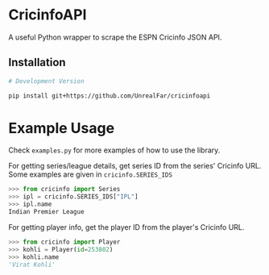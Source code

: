 
# CricinfoAPI

A useful Python wrapper to scrape the ESPN Cricinfo JSON API.

## Installation
```bash
# Development Version

pip install git+https://github.com/UnrealFar/cricinfoapi
```

# Example Usage

Check `examples.py` for more examples of how to use the library.

For getting series/league details, get series ID from the series' Cricinfo URL.
Some examples are given in `cricinfo.SERIES_IDS`

```py
>>> from cricinfo import Series
>>> ipl = cricinfo.SERIES_IDS["IPL"]
>>> ipl.name
Indian Premier League
```

For getting player info, get the player ID from the player's Cricinfo URL.

```py
>>> from cricinfo import Player
>>> kohli = Player(id=253802)
>>> kohli.name
'Virat Kohli'
```
